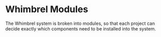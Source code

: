 # Whimbrel Modules

The Whimbrel system is broken into modules, so that each project can decide
exactly which components need to be installed into the system.

